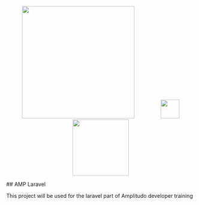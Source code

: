 <p align="center"><img src="https://www.amplitudo.me/assets/images/logoSVG.svg" width="300"> &nbsp;&nbsp;&nbsp;&nbsp;&nbsp;&nbsp;&nbsp;&nbsp;&nbsp;&nbsp;&nbsp;&nbsp;&nbsp;&nbsp;&nbsp;&nbsp;
<img src="https://laravel.com/img/logomark.min.svg" width="50">
<img src="https://laravel.com/img/logotype.min.svg" width="150"></p>
<p align="center"></p>
## AMP Laravel

This project will be used for the laravel part of Amplitudo developer training
